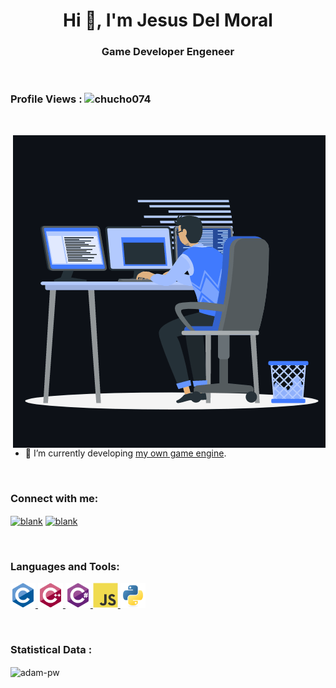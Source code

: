 <h1 align="center">Hi 👋, I'm Jesus Del Moral</h1>
<h3 align="center">Game Developer Engeneer</h3>

<br>

<p align="right"> <h3>Profile Views : <img src="https://komarev.com/ghpvc/?username=chucho074&label=Profile%20views&color=0e75b6&style=flat"
    alt="chucho074" /> </h3>
  </p>

<br>

<p><img align="right" src="https://github.com/chucho074/chucho074/blob/main/animation_500_kxa883sd.gif" alt="chucho074" /></p>


- 🌱 I’m currently developing [my own game engine](https://github.com/chucho074/giEngine).

<br>

<h3 align="left">Connect with me:</h3>
<p align="left">
  <a href="https://www.linkedin.com/in/jesús-alberto-del-moral-cupil-575237199/" target="blank"><img align="center"
      src="https://raw.githubusercontent.com/rahuldkjain/github-profile-readme-generator/master/src/images/icons/Social/linked-in-alt.svg"
      alt="blank" height="30" width="40" /></a>
  <a href="https://fb.com/jadmc2806" target="blank"><img align="center"
      src="https://raw.githubusercontent.com/rahuldkjain/github-profile-readme-generator/master/src/images/icons/Social/facebook.svg"
      alt="blank" height="30" width="40" /></a>
  
</p>

<br>

<h3 align="left">Languages and Tools:</h3>
<p align="left">  <a href="https://www.cprogramming.com/" target="_blank"
    rel="noreferrer"> <img src="https://raw.githubusercontent.com/devicons/devicon/master/icons/c/c-original.svg"
      alt="c" width="40" height="40" /> </a> <a href="https://www.w3schools.com/cpp/" target="_blank" rel="noreferrer">
    <img src="https://raw.githubusercontent.com/devicons/devicon/master/icons/cplusplus/cplusplus-original.svg"
      alt="cplusplus" width="40" height="40" /> </a> <a href="https://www.w3schools.com/cs/" target="_blank" rel="noreferrer">
    <img src="https://raw.githubusercontent.com/devicons/devicon/master/icons/csharp/csharp-original.svg"
      alt="csharp" width="40" height="40" /> </a> <a href="https://developer.mozilla.org/en-US/docs/Web/JavaScript" target="_blank"
    rel="noreferrer"> <img src="https://raw.githubusercontent.com/devicons/devicon/master/icons/javascript/javascript-original.svg"
      alt="javascript" width="40" height="40" /> </a> <a href="https://www.python.org" target="_blank" rel="noreferrer"> <img
      src="https://raw.githubusercontent.com/devicons/devicon/master/icons/python/python-original.svg" alt="python"
      width="40" height="40" /> </a>  </p>

<br>

<h3>Statistical Data :</h3>
<p><img align="center"
    src="https://github-readme-stats.vercel.app/api/top-langs?username=chucho074&show_icons=true&locale=en&bg_color=0d1117&text_color=ffffff&layout=compact"
    alt="adam-pw" 
    bg_color=#808080/></p>


